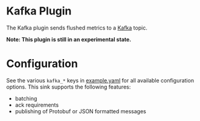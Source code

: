 # Kafka Plugin

The Kafka plugin sends flushed metrics to a [Kafka](https://kafka.apache.org/) topic.

**Note: This plugin is still in an experimental state.**

# Configuration

See the various `kafka_*` keys in [example.yaml](https://github.com/stripe/veneur/blob/master/example.yaml) for all available configuration options. This sink supports the following features:

* batching
* ack requirements
* publishing of Protobuf or JSON formatted messages
